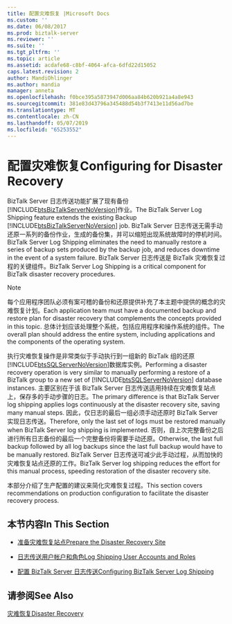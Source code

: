 ```yaml
---
title: 配置灾难恢复 |Microsoft Docs
ms.custom: ''
ms.date: 06/08/2017
ms.prod: biztalk-server
ms.reviewer: ''
ms.suite: ''
ms.tgt_pltfrm: ''
ms.topic: article
ms.assetid: acdafe68-c8bf-4064-afca-6dfd22d15052
caps.latest.revision: 2
author: MandiOhlinger
ms.author: mandia
manager: anneta
ms.openlocfilehash: f0bce395a5873947d006aa84b620b921a4a8e943
ms.sourcegitcommit: 381e83d43796a345488d54b3f7413e11d56ad7be
ms.translationtype: MT
ms.contentlocale: zh-CN
ms.lasthandoff: 05/07/2019
ms.locfileid: "65253552"
---
```

# <a name="configuring-for-disaster-recovery"></a><span data-ttu-id="167eb-102">配置灾难恢复</span><span class="sxs-lookup"><span data-stu-id="167eb-102">Configuring for Disaster Recovery</span></span>
<span data-ttu-id="167eb-103">BizTalk Server 日志传送功能扩展了现有备份[!INCLUDE[btsBizTalkServerNoVersion](../includes/btsbiztalkservernoversion-md.md)]作业。</span><span class="sxs-lookup"><span data-stu-id="167eb-103">The BizTalk Server Log Shipping feature extends the existing Backup [!INCLUDE[btsBizTalkServerNoVersion](../includes/btsbiztalkservernoversion-md.md)] job.</span></span> <span data-ttu-id="167eb-104">BizTalk Server 日志传送无需手动还原一系列的备份作业，生成的备份集，并可以缩短出现系统故障时的停机时间。</span><span class="sxs-lookup"><span data-stu-id="167eb-104">BizTalk Server Log Shipping eliminates the need to manually restore a series of backup sets produced by the backup job, and reduces downtime in the event of a system failure.</span></span> <span data-ttu-id="167eb-105">BizTalk Server 日志传送是 BizTalk 灾难恢复过程的关键组件。</span><span class="sxs-lookup"><span data-stu-id="167eb-105">BizTalk Server Log Shipping is a critical component for BizTalk disaster recovery procedures.</span></span>  
  
> [!NOTE]  
>  <span data-ttu-id="167eb-106">每个应用程序团队必须有案可稽的备份和还原提供补充了本主题中提供的概念的灾难恢复计划。</span><span class="sxs-lookup"><span data-stu-id="167eb-106">Each application team must have a documented backup and restore plan for disaster recovery that complements the concepts provided in this topic.</span></span> <span data-ttu-id="167eb-107">总体计划应该处理整个系统，包括应用程序和操作系统的组件。</span><span class="sxs-lookup"><span data-stu-id="167eb-107">The overall plan should address the entire system, including applications and the components of the operating system.</span></span>  
  
 <span data-ttu-id="167eb-108">执行灾难恢复操作是非常类似于手动执行到一组新的 BizTalk 组的还原[!INCLUDE[btsSQLServerNoVersion](../includes/btssqlservernoversion-md.md)]数据库实例。</span><span class="sxs-lookup"><span data-stu-id="167eb-108">Performing a disaster recovery operation is very similar to manually performing a restore of a BizTalk group to a new set of [!INCLUDE[btsSQLServerNoVersion](../includes/btssqlservernoversion-md.md)] database instances.</span></span> <span data-ttu-id="167eb-109">主要区别在于该 BizTalk Server 日志传送适用持续在灾难恢复站点上，保存多的手动步骤的日志。</span><span class="sxs-lookup"><span data-stu-id="167eb-109">The primary difference is that BizTalk Server log shipping applies logs continuously at the disaster recovery site, saving many manual steps.</span></span> <span data-ttu-id="167eb-110">因此，仅日志的最后一组必须手动还原时 BizTalk Server 实现日志传送。</span><span class="sxs-lookup"><span data-stu-id="167eb-110">Therefore, only the last set of logs must be restored manually when BizTalk Server log shipping is implemented.</span></span> <span data-ttu-id="167eb-111">否则，自上次完整备份之后进行所有日志备份的最后一个完整备份将需要手动还原。</span><span class="sxs-lookup"><span data-stu-id="167eb-111">Otherwise, the last full backup followed by all log backups since the last full backup would have to be manually restored.</span></span> <span data-ttu-id="167eb-112">BizTalk Server 日志传送可减少此手动过程，从而加快的灾难恢复站点还原的工作。</span><span class="sxs-lookup"><span data-stu-id="167eb-112">BizTalk Server log shipping reduces the effort for this manual process, speeding restoration of the disaster recovery site.</span></span>  
  
 <span data-ttu-id="167eb-113">本部分介绍了生产配置的建议来简化灾难恢复过程。</span><span class="sxs-lookup"><span data-stu-id="167eb-113">This section covers recommendations on production configuration to facilitate the disaster recovery process.</span></span>  
  
## <a name="in-this-section"></a><span data-ttu-id="167eb-114">本节内容</span><span class="sxs-lookup"><span data-stu-id="167eb-114">In This Section</span></span>  
  
-   [<span data-ttu-id="167eb-115">准备灾难恢复站点</span><span class="sxs-lookup"><span data-stu-id="167eb-115">Prepare the Disaster Recovery Site</span></span>](../technical-guides/prepare-the-disaster-recovery-site.md)  
  
-   [<span data-ttu-id="167eb-116">日志传送用户帐户和角色</span><span class="sxs-lookup"><span data-stu-id="167eb-116">Log Shipping User Accounts and Roles</span></span>](../technical-guides/log-shipping-user-accounts-and-roles.md)  
  
-   [<span data-ttu-id="167eb-117">配置 BizTalk Server 日志传送</span><span class="sxs-lookup"><span data-stu-id="167eb-117">Configuring BizTalk Server Log Shipping</span></span>](../technical-guides/configuring-biztalk-server-log-shipping.md)  
  
## <a name="see-also"></a><span data-ttu-id="167eb-118">请参阅</span><span class="sxs-lookup"><span data-stu-id="167eb-118">See Also</span></span>  
 [<span data-ttu-id="167eb-119">灾难恢复</span><span class="sxs-lookup"><span data-stu-id="167eb-119">Disaster Recovery</span></span>](../technical-guides/disaster-recovery.md)